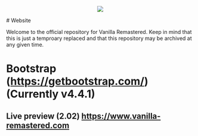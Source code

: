 <p align="center">
  <img src="https://vanilla-remastered.com/files/vrtransparentufll.png">
</p>
# Website

Welcome to the official repository for Vanilla Remastered. Keep in mind that this is just a temproary replaced and that this repository may be archived at any given time.

# Bootstrap (https://getbootstrap.com/) (Currently v4.4.1)
## Live preview (2.02) https://www.vanilla-remastered.com
